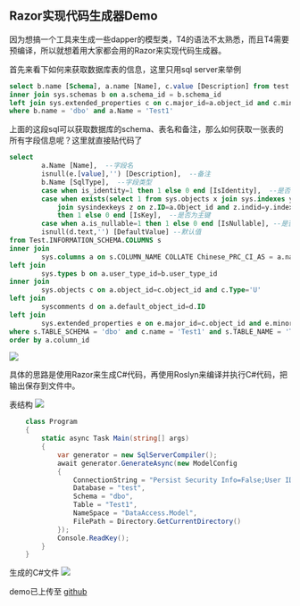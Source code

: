 ## Razor实现代码生成器Demo

因为想搞一个工具来生成一些dapper的模型类，T4的语法不太熟悉，而且T4需要预编译，所以就想着用大家都会用的Razor来实现代码生成器。

首先来看下如何来获取数据库表的信息，这里只用sql server来举例
```sql
select b.name [Schema], a.name [Name], c.value [Description] from test.sys.tables a
inner join sys.schemas b on a.schema_id = b.schema_id
left join sys.extended_properties c on c.major_id=a.object_id and c.minor_id=0 and c.class=1 
where b.name = 'dbo' and a.Name = 'Test1'
```
上面的这段sql可以获取数据库的schema、表名和备注，那么如何获取一张表的所有字段信息呢？这里就直接贴代码了
```sql
select  
		a.Name [Name],  --字段名
		isnull(e.[value],'') [Description],  --备注
		b.Name [SqlType],  --字段类型  
		case when is_identity=1 then 1 else 0 end [IsIdentity],  --是否为标识列
		case when exists(select 1 from sys.objects x join sys.indexes y on x.Type=N'PK' and x.Name=y.Name  
            join sysindexkeys z on z.ID=a.Object_id and z.indid=y.index_id and z.Colid=a.Column_id)  
            then 1 else 0 end [IsKey],  --是否为主键  
		case when a.is_nullable=1 then 1 else 0 end [IsNullable], --是否为可空的
		isnull(d.text,'') [DefaultValue] --默认值  
from Test.INFORMATION_SCHEMA.COLUMNS s
inner join  
		sys.columns a on s.COLUMN_NAME COLLATE Chinese_PRC_CI_AS = a.name
left join 
		sys.types b on a.user_type_id=b.user_type_id  
inner join 
		sys.objects c on a.object_id=c.object_id and c.Type='U' 
left join 
		syscomments d on a.default_object_id=d.ID  
left join
		sys.extended_properties e on e.major_id=c.object_id and e.minor_id=a.Column_id and e.class=1   
where s.TABLE_SCHEMA = 'dbo' and c.name = 'Test1' and s.TABLE_NAME = 'Test1'
order by a.column_id
```
![](https://github.com/zzq424/Blogs/blob/master/images/20201003221926.png?raw=true)


具体的思路是使用Razor来生成C#代码，再使用Roslyn来编译并执行C#代码，把输出保存到文件中。

表结构
![](https://github.com/zzq424/Blogs/blob/master/images/20201003224835.png?raw=true)

```C#
    class Program
    {
        static async Task Main(string[] args)
        {
            var generator = new SqlServerCompiler();
            await generator.GenerateAsync(new ModelConfig
            {
                ConnectionString = "Persist Security Info=False;User ID=sa;Password=xxx;Initial Catalog=test;Data Source=localhost;",
                Database = "test",
                Schema = "dbo",
                Table = "Test1",
                NameSpace = "DataAccess.Model",
                FilePath = Directory.GetCurrentDirectory()
            });
            Console.ReadKey();
        }
    }
```

生成的C#文件
![](https://github.com/zzq424/Blogs/blob/master/images/20201003225143.png?raw=true)


demo已上传至 [github](https://github.com/zzq424/demo/tree/master/code-generator)

